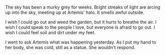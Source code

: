 The sky has been a murky grey for weeks. Bright streaks of light are arcing up into the sky, meeting up at Artemis' halo. It smells awful outside.

I wish I could go out and weed the garden, but it hurts to breathe the air.
I wish I could speak to the people I love, but everyone is afraid to go out.
I wish I could feel soil and dirt under my feet.

I went to ask Artemis what was happening yesterday.
As I put my hand to her body, she was cold, still as a statue.
She wouldn't respond.